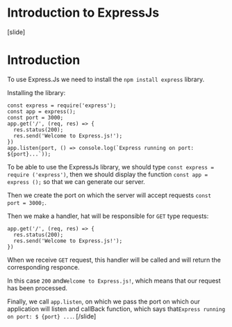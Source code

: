# Introduction to ExpressJs

[slide]

# Introduction
To use Express.Js we need to install the `npm install express` library.

Installing the library:

```
const express = require('express');
const app = express();
const port = 3000;
app.get('/', (req, res) => {
  res.status(200);
  res.send('Welcome to Express.js!');
})
app.listen(port, () => console.log(`Express running on port: ${port}...`));
```

To be able to use the ExpressJs library, we should type `const express = require ('express')`, then we should display the function `const app = express ();` so that we can generate our server.

Then we create the port on which the server will accept requests `const port = 3000;`.

Then we make a handler, hat will be responsible for `GET` type requests:
```
app.get('/', (req, res) => {
  res.status(200);
  res.send('Welcome to Express.js!');
})
```

When we receive `GET` request, this handler will be called and will return the corresponding responce.

In this case `200` and` Welcome to Express.js! `, which means that our request has been processed.

Finally, we call `app.listen`, on which we pass the port on which our application will listen and callBack function, which says that` Express running on port: $ {port} ... `.
[/slide]